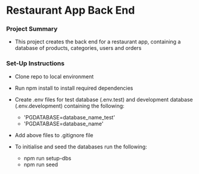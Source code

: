 # Restaurant App Back End

### Project Summary

- This project creates the back end for a restaurant app, containing a database of products, categories, users and orders

### Set-Up Instructions 

- Clone repo to local environment

- Run npm install to install required dependencies

- Create .env files for test database (.env.test) and development database (.env.development) containing the following:
    - 'PGDATABASE=database_name_test'
    - 'PGDATABASE=database_name'

- Add above files to .gitignore file

- To initialise and seed the databases run the following:
    - npm run setup-dbs
    - npm run seed
